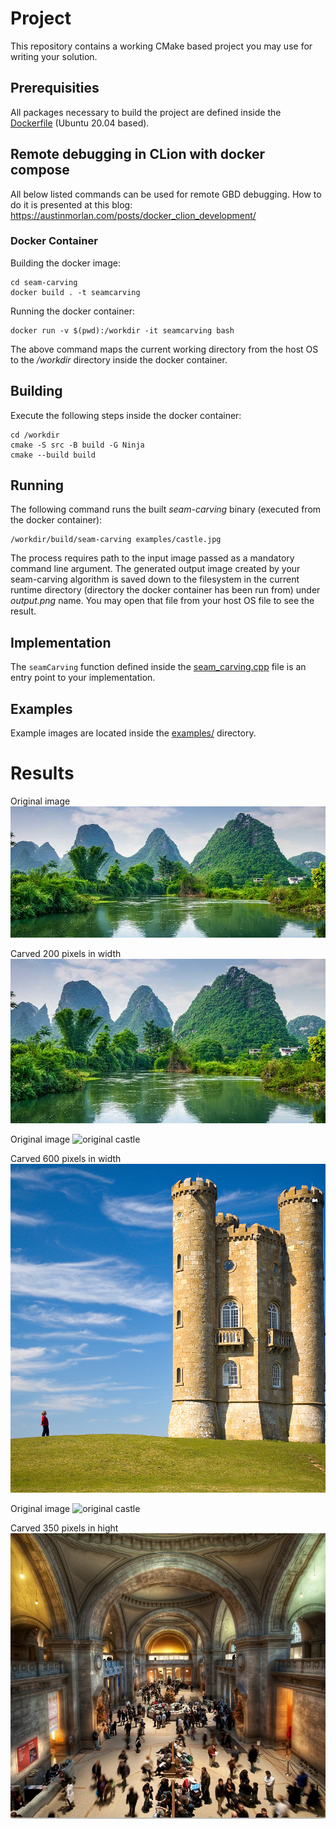 # Project

This repository contains a working CMake based project you may use for writing your solution.

## Prerequisities

All packages necessary to build the project are defined inside the [Dockerfile](Dockerfile "Dockerfile") (Ubuntu 20.04 based).

## Remote debugging in CLion with docker compose
All below listed commands can be used for remote GBD debugging. How to do it is presented at this blog: https://austinmorlan.com/posts/docker_clion_development/

### Docker Container

Building the docker image:
```
cd seam-carving
docker build . -t seamcarving

```

Running the docker container:
```
docker run -v $(pwd):/workdir -it seamcarving bash
```

The above command maps the current working directory from the host OS to the _/workdir_ directory inside the docker container.

## Building

Execute the following steps inside the docker container:
```
cd /workdir
cmake -S src -B build -G Ninja
cmake --build build
```

## Running

The following command runs the built _seam-carving_ binary (executed from the docker container):
```
/workdir/build/seam-carving examples/castle.jpg
```

The process requires path to the input image passed as a mandatory command line argument. The generated output image created by your seam-carving algorithm is saved down to the filesystem in the current runtime directory (directory the docker container has been run from) under _output.png_ name. You may open that file from your host OS file to see the result. 

## Implementation

The `seamCarving` function defined inside the [seam_carving.cpp](src/seam_carving.cpp "seam_carving.cpp") file is an entry point to your implementation.

## Examples

Example images are located inside the [examples/](examples/ "Example input images") directory.

# Results
Original image
![jungle original](examples/jungle.jpg "jungle.jpg")

Carved 200 pixels in width
![jungle carved](carved_images/carved_jungle.jpg "carved_jungle.jpg")

Original image
![original castle](examples/castle.jpg "castle.jpg")

Carved 600 pixels in width
![original castle](carved_images/carved_castle.png "carved_castle.png")

Original image
![original castle](examples/museum.jpg "museum.jpg")

Carved 350 pixels in hight
![original castle](carved_images/carved_museum.jpg "carved_museum.jpg")
